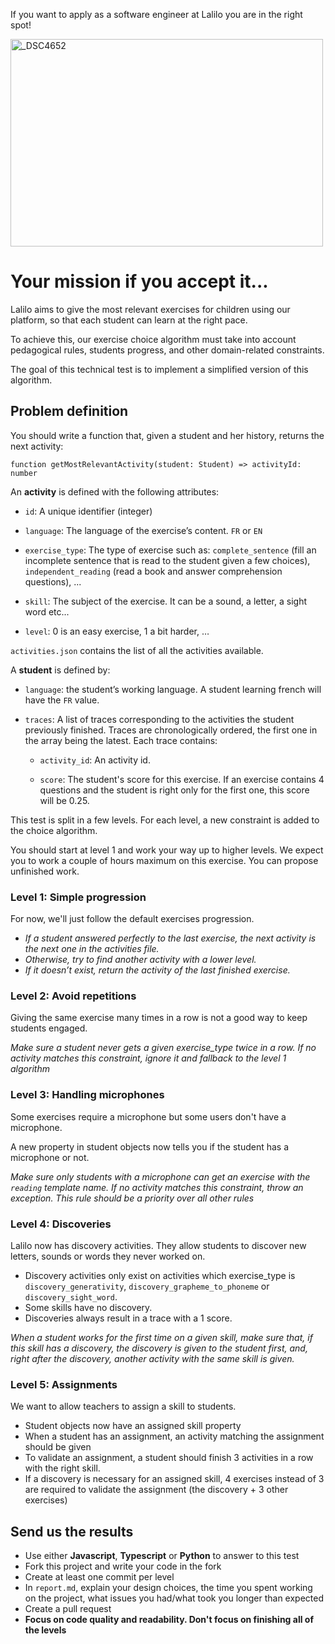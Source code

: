 If you want to apply as a software engineer at Lalilo you are in the right spot!

<img src="https://s3-us-west-2.amazonaws.com/assets.lalilo.com/large_8149976d-a679-4c26-9d00-a464aa04cea4.jpg" width="500" height="332" alt="_DSC4652"></a>

# Your mission if you accept it...

Lalilo aims to give the most relevant exercises for children using our platform, so that each student can learn at the right pace.

To achieve this, our exercise choice algorithm must take into account pedagogical rules, students progress, and other domain-related constraints.

The goal of this technical test is to implement a simplified version of this algorithm.

## Problem definition

You should write a function that, given a student and her history, returns the next activity:

`function getMostRelevantActivity(student: Student) => activityId: number`

An **activity** is defined with the following attributes:

- `id`: A unique identifier (integer)

- `language`: The language of the exercise’s content. `FR` or `EN`

- `exercise_type`: The type of exercise such as: `complete_sentence` (fill an incomplete sentence that is read to the student given a few choices), `independent_reading` (read a book and answer comprehension questions), ...

- `skill`: The subject of the exercise. It can be a sound, a letter, a sight word etc...

- `level`: 0 is an easy exercise, 1 a bit harder, …

`activities.json` contains the list of all the activities available.

A **student** is defined by:

- `language`: the student’s working language. A student learning french will have the `FR` value.

- `traces`: A list of traces corresponding to the activities the student previously finished. Traces are chronologically ordered, the first one in the array being the latest. Each trace contains:

  - `activity_id`: An activity id.

  - `score`: The student's score for this exercise. If an exercise contains 4 questions and the student is right only for the first one, this score will be 0.25.

This test is split in a few levels. For each level, a new constraint is added to the choice algorithm.

You should start at level 1 and work your way up to higher levels. We expect you to work a couple of hours maximum on this exercise. You can propose unfinished work.

### Level 1: Simple progression

For now, we'll just follow the default exercises progression.

- _If a student answered perfectly to the last exercise, the next activity is the next one in the activities file._
- _Otherwise, try to find another activity with a lower level._
- _If it doesn’t exist, return the activity of the last finished exercise._

### Level 2: Avoid repetitions

Giving the same exercise many times in a row is not a good way to keep students engaged.

_Make sure a student never gets a given exercise_type twice in a row.
If no activity matches this constraint, ignore it and fallback to the level 1 algorithm_

### Level 3: Handling microphones

Some exercises require a microphone but some users don't have a microphone.

A new property in student objects now tells you if the student has a microphone or not.

_Make sure only students with a microphone can get an exercise with the `reading` template name. If no activity matches this constraint, throw an exception. This rule should be a priority over all other rules_

### Level 4: Discoveries

Lalilo now has discovery activities. They allow students to discover new letters, sounds or words they never worked on.

- Discovery activities only exist on activities which exercise_type is `discovery_generativity`, `discovery_grapheme_to_phoneme` or `discovery_sight_word`.
- Some skills have no discovery.
- Discoveries always result in a trace with a 1 score.

_When a student works for the first time on a given skill, make sure that, if this skill has a discovery, the discovery is given to the student first, and, right after the discovery, another activity with the same skill is given._

### Level 5: Assignments

We want to allow teachers to assign a skill to students.

- Student objects now have an assigned skill property
- When a student has an assignment, an activity matching the assignment should be given
- To validate an assignment, a student should finish 3 activities in a row with the right skill.
- If a discovery is necessary for an assigned skill, 4 exercises instead of 3 are required to validate the assignment (the discovery + 3 other exercises)

## Send us the results

- Use either **Javascript**, **Typescript** or **Python** to answer to this test
- Fork this project and write your code in the fork
- Create at least one commit per level
- In `report.md`, explain your design choices, the time you spent working on the project, what issues you had/what took you longer than expected
- Create a pull request
- **Focus on code quality and readability. Don't focus on finishing all of the levels**
